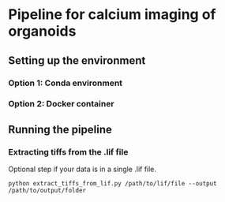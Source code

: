 # Pipeline for calcium imaging of organoids

## Setting up the environment 

### Option 1: Conda environment

### Option 2: Docker container

## Running the pipeline

### Extracting tiffs from the .lif file

Optional step if your data is in a single .lif file. 

```
python extract_tiffs_from_lif.py /path/to/lif/file --output /path/to/output/folder
```